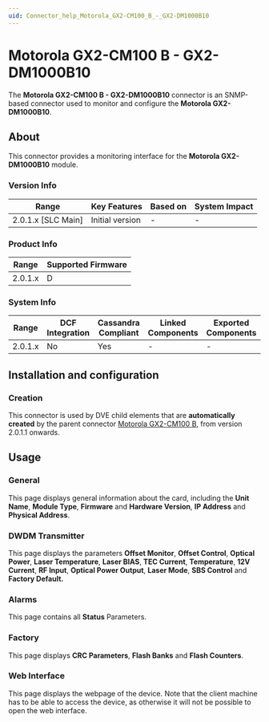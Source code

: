 ```yaml
---
uid: Connector_help_Motorola_GX2-CM100_B_-_GX2-DM1000B10
---
```


# Motorola GX2-CM100 B - GX2-DM1000B10

The **Motorola GX2-CM100 B - GX2-DM1000B10** connector is an SNMP-based connector used to monitor and configure the **Motorola GX2-DM1000B10**.

## About

This connector provides a monitoring interface for the **Motorola GX2-DM1000B10** module.

### Version Info

| Range                | Key Features     | Based on     | System Impact     |
|----------------------|------------------|--------------|-------------------|
| 2.0.1.x [SLC Main]   | Initial version  | -            | -                 |

### Product Info

| Range     | Supported Firmware     |
|-----------|------------------------|
| 2.0.1.x   | D                      |

### System Info

| Range     | DCF Integration     | Cassandra Compliant     | Linked Components     | Exported Components     |
|-----------|---------------------|-------------------------|-----------------------|-------------------------|
| 2.0.1.x   | No                  | Yes                     | -                     | -                       |

## Installation and configuration

### Creation

This connector is used by DVE child elements that are **automatically created** by the parent connector [Motorola GX2-CM100 B](xref:Connector_help_Motorola_GX2-CM100_B), from version 2.0.1.1 onwards.

## Usage

### General

This page displays general information about the card, including the **Unit Name**, **Module Type**, **Firmware** and **Hardware Version**, **IP Address** and **Physical Address**.

### DWDM Transmitter

This page displays the parameters **Offset Monitor**, **Offset Control**, **Optical Power**, **Laser Temperature**, **Laser BIAS**, **TEC Current**, **Temperature**, **12V Current**, **RF Input**, **Optical Power Output**, **Laser Mode**, **SBS Control** and **Factory Default.**

### Alarms

This page contains all **Status** Parameters.

### Factory

This page displays **CRC Parameters**, **Flash Banks** and **Flash Counters**.

### Web Interface

This page displays the webpage of the device. Note that the client machine has to be able to access the device, as otherwise it will not be possible to open the web interface.
